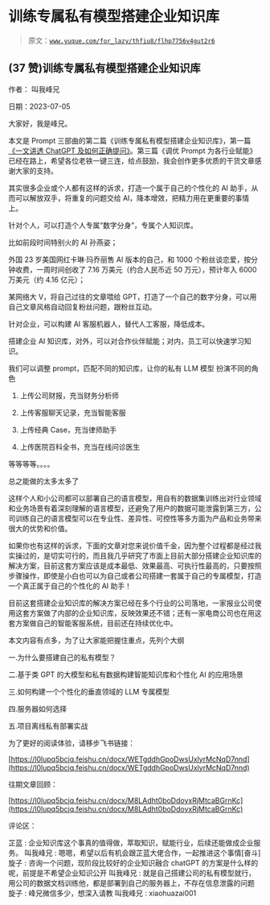# 训练专属私有模型搭建企业知识库

> 原文：[`www.yuque.com/for_lazy/thfiu8/flhp7756v4gut2r6`](https://www.yuque.com/for_lazy/thfiu8/flhp7756v4gut2r6)



## (37 赞)训练专属私有模型搭建企业知识库 

作者： 叫我峰兄 

日期：2023-07-05 

大家好，我是峰兄。 

本文是 Prompt 三部曲的第二篇《训练专属私有模型搭建企业知识库》，第一篇[《一文讲透 ChatGPT 及如何正确提问》](https://l0lupq5bcjq.feishu.cn/docx/UxUvdRikqoTu4wxFD3xcE4btn77)。第三篇《调优 Prompt 为各行业赋能》已经在路上，希望各位老铁一键三连，给点鼓励，我会创作更多优质的干货文章感谢大家的支持。 

其实很多企业或个人都有这样的诉求，打造一个属于自己的个性化的 AI 助手，从而可以解放双手，将重复的问题交给 AI，降本增效，把精力用在更重要的事情上。 

针对个人，可以打造个人专属“数字分身”，专属个人知识库。 

比如前段时间特别火的 AI 孙燕姿； 

外国 23 岁美国网红卡琳·玛乔丽售 AI 版本的自己，和 1000 个粉丝谈恋爱，按分钟收费，一周时间创收了 7.16 万美元（约合人民币近 50 万元），预计年入 6000 万美元（约 4.16 亿元）； 

某网络大 V，将自己过往的文章喂给 GPT，打造了一个自己的数字分身，可以用自己文章风格自动回复粉丝问题，跟粉丝互动。 

针对企业，可以构建 AI 客服机器人，替代人工客服，降低成本。 

搭建企业 AI 知识库，对外，可以对合作伙伴赋能；对内，员工可以快速学习知识。 

我们可以调整 prompt，匹配不同的知识库，让你的私有 LLM 模型 扮演不同的角色 

1.  上传公司财报，充当财务分析师 

2.  上传客服聊天记录，充当智能客服 

3.  上传经典 Case，充当律师助手 

4.  上传医院百科全书，充当在线问诊医生 

等等等等。。。。 

总之能做的太多太多了 

这样个人和小公司都可以部署自己的语言模型，用自有的数据集训练出对行业领域和业务场景有着深刻理解的语言模型，还避免了用户的数据可能泄露到第三方，公司训练自己的语言模型可以在专业性、差异性、可控性等多方面为产品和业务带来很大的优势和价值。 

如果你也有这样的诉求，下面的文章对您来说价值千金，因为整个过程都是经过我实操过的，是切实可行的，而且我几乎研究了市面上目前大部分搭建企业知识库的解决方案，目前这套方案应该是成本最低、效果最高、可执行性最高的，只要按照步骤操作，即使是小白也可以为自己或者公司搭建一套属于自己的专属模型，打造一个真正属于自己的个性化的 AI 助手！ 

目前这套搭建企业知识库的解决方案已经在多个行业的公司落地，一家报业公司使用这套方案做了内部的企业知识库，反映效果还不错；还有一家电商公司也在用这套方案做自己的智能客服系统，目前还在持续优化中。 

本文内容有点多，为了让大家能把握住重点，先列个大纲 

一.为什么要搭建自己的私有模型？ 

二.基于类 GPT 的大模型和私有数据构建智能知识库和个性化 AI 的应用场景 

三.如何构建一个个性化的垂直领域的 LLM 专属模型 

四.服务器如何选择 

五.项目离线私有部署实战 

为了更好的阅读体验，请移步飞书链接： 

[https://l0lupq5bcjq.feishu.cn/docx/WETgddhGpoDwsUxlyrMcNqD7nnd](https://l0lupq5bcjq.feishu.cn/docx/WETgddhGpoDwsUxlyrMcNqD7nnd) 

往期文章回顾： 

[https://l0lupq5bcjq.feishu.cn/docx/M8LAdht0boDdoyxRjMtcaBGrnKc](https://l0lupq5bcjq.feishu.cn/docx/M8LAdht0boDdoyxRjMtcaBGrnKc) 

评论区： 

芷蓝 : 企业知识库这个事真的值得做，萃取知识，赋能行业，后续还能做成企业服务。 叫我峰兄 : 嗯嗯，希望以后有机会跟芷蓝大佬合作，一起推进这个事情[奋斗] 旋子 : 咨询一个问题，现阶段比较好的企业知识融合 chatGPT 的方案是什么样的呢，前提是不希望企业知识公开 叫我峰兄 : 就是自己搭建公司的私有模型就行，用公司的数据文档训练他，都是部署到自己的服务器上，不存在信息泄露的问题 旋子 : 峰兄微信多少，想深入请教 叫我峰兄 : xiaohuazai001